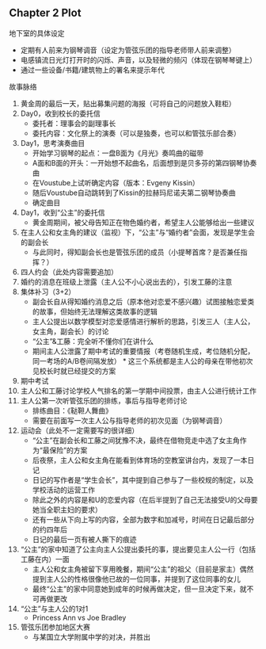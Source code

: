 ## Chapter 2 Plot

地下室的具体设定

* 定期有人前来为钢琴调音（设定为管弦乐团的指导老师带人前来调整）
* 电感镇流日光灯打开时的闪烁、声音，以及轻微的频闪（体现在钢琴琴键上）
* 通过一些设备/书籍/建筑物上的署名来提示年代

故事脉络

1. 黄金周的最后一天，贴出募集问题的海报（可将自己的问题放入鞋柜）
2. Day0，收到校长的委托信
   * 委托者：理事会的副理事长
   * 委托内容：文化祭上的演奏（可以是独奏，也可以和管弦乐部合奏）
3. Day1，思考演奏曲目
   * 开始学习钢琴的起点：一盘B面为《月光》奏鸣曲的磁带
   * A面和B面的开头：一开始想不起曲名，后面想到是贝多芬的第四钢琴协奏曲
   * 在Voustube上试听确定内容（版本：Evgeny Kissin）
   * 随后Voustube自动跳转到了Kissin的拉赫玛尼诺夫第二钢琴协奏曲
   * 确定曲目
4. Day1，收到“公主”的委托信
   * 黄金周期间，被父母告知正在物色婚约者，希望主人公能够给出一些建议
5. 在主人公和女主角的建议（监视）下，“公主”与“婚约者”会面，发现是学生会的副会长
   * 与此同时，得知副会长也是管弦乐团的成员（小提琴首席？是否兼任指挥？）
6. 四人约会（此处内容需要追加）
7. 婚约的消息在班级上泄露（主人公不小心说出去的），引发工藤的注意
8. 集体补习（3+2）
   * 副会长自从得知婚约消息之后（原本他对恋爱不感兴趣）试图接触恋爱类的故事，但始终无法理解这类故事的逻辑
   * 主人公提出以数学模型对恋爱感情进行解析的思路，引发三人（主人公，女主角，副会长）的讨论
   * “公主”&工藤：完全听不懂你们在讲什么
   * 期间主人公泄露了期中考试的重要情报（考卷随机生成，考位随机分配，同一考场的A/B卷间隔发放）
         * 这三个系统都是主人公的母亲在带他初次见校长时就已经提交的方案
9. 期中考试
10. 主人公和工藤讨论学校人气排名的第一学期中间投票，由主人公进行统计工作
11. 主人公第一次听管弦乐团的排练，事后与指导老师讨论
    * 排练曲目：《鞑靼人舞曲》
    * 需要在前面写一次主人公与指导老师的初次见面（为钢琴调音）
12. 运动会（此处不一定需要写的很详细）
    * “公主”在副会长和工藤之间犹豫不决，最终在借物竞走中选了女主角作为“最保险”的方案
    * 后夜祭，主人公和女主角在能看到体育场的空教室讲台内，发现了一本日记
    * 日记的写作者是“学生会长”，其中提到自己参与了一些校规的制定，以及学校活动的运营工作
    * 除此之外的内容是和U的恋爱内容（在后半提到了自己无法接受U的父母要她当全职主妇的要求）
    * 还有一些从下向上写的内容，全部为数字和加减号，时间在日记最后部分的约四年后
    * 日记的最后一页有被人撕下的痕迹
13. “公主”的家中知道了公主向主人公提出委托的事，提出要见主人公一行（包括工藤在内）一面
    * 主人公和女主角被留下享用晚餐，期间“公主”的祖父（目前是家主）偶然提到主人公的性格很像他已故的一位同事，并提到了这位同事的女儿
    * 最终“公主”的家中同意她到成年的时候再做决定，但一旦决定下来，就不可再做更改
14. “公主”与主人公的1对1
    * Princess Ann vs Joe Bradley
15. 管弦乐团参加地区大赛
    * 与某国立大学附属中学的对决，并胜出
